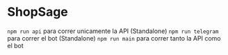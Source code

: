 # ShopSage

`npm run api` para correr unicamente la API (Standalone)
`npm run telegram` para correr el bot (Standalone)
`npm run main` para correr tanto la API como el bot